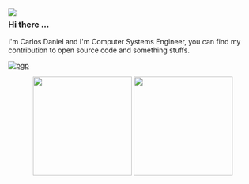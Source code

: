 <img align="left" src="https://orhun.dev/img/crow.png">

### Hi there ... 

I'm Carlos Daniel and I'm Computer Systems Engineer, you can find my contribution to open source code and something stuffs.

[![pgp](https://img.shields.io/badge/pgp-0xFF563099AD33DDBB-313131?style=flat&labelColor=313131&color=313131)](https://github.com/Krasn4ck.gpg)

<div>
    <div align = "center">
        <a href = #><img src = "https://github-readme-stats.vercel.app/api?username=Krasn4ck&show_icons=true&theme=dark" height=200 /></a>
        <a href = #><img src = "https://github-readme-stats.vercel.app/api/top-langs/?username=Krasn4ck&layout=compact&theme=dark" height=200 /></a>
    </div>
</div>